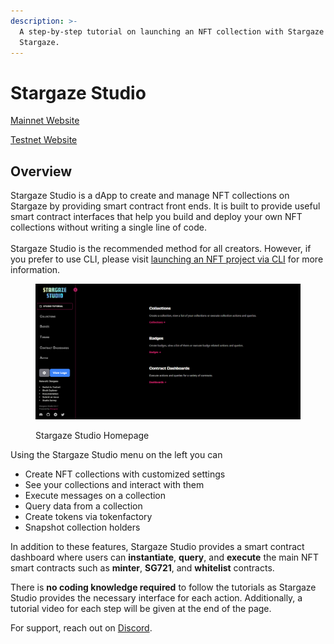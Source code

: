 ```yaml
---
description: >-
  A step-by-step tutorial on launching an NFT collection with Stargaze Studio on
  Stargaze.
---
```


# Stargaze Studio

[Mainnet Website](https://studio.stargaze.zone/)

[Testnet Website](https://studio.publicawesome.dev/)

## Overview

Stargaze Studio is a dApp to create and manage NFT collections on Stargaze by providing smart contract front ends. It is built to provide useful smart contract interfaces that help you build and deploy your own NFT collections without writing a single line of code.\
\
Stargaze Studio is the recommended method for all creators. However, if you prefer to use CLI, please visit [launching an NFT project via CLI](../readme/) for more information.

<figure><img src="../../.gitbook/assets/studio-landing (1).png" alt=""><figcaption><p>Stargaze Studio Homepage</p></figcaption></figure>

Using the Stargaze Studio menu on the left you can

* Create NFT collections with customized settings
* See your collections and interact with them
* Execute messages on a collection
* Query data from a collection
* Create tokens via tokenfactory
* Snapshot collection holders

In addition to these features, Stargaze Studio provides a smart contract dashboard where users can **instantiate**, **query**, and **execute** the main NFT smart contracts such as **minter**, **SG721**, and **whitelist** contracts.

There is **no coding knowledge required** to follow the tutorials as Stargaze Studio provides the necessary interface for each action. Additionally, a tutorial video for each step will be given at the end of the page.

For support, reach out on [Discord](https://discord.com/channels/755548171941445642/1016972688331382794).
